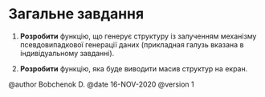 # Загальне завдання

1. **Розробити** функцію, що генерує структуру із залученням механізму псевдовипадкової
генерації даних (прикладная галузь вказана в індивідуальному завданні).

2. **Розробити** функцію, яка буде виводити масив структур на екран.

@author Bobchenok D.
@date 16-NOV-2020
@version 1


